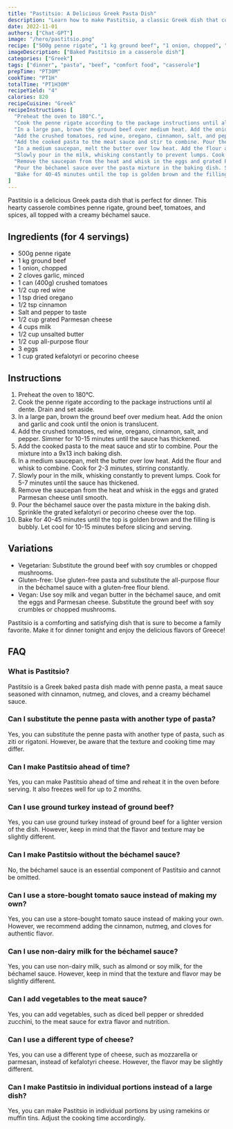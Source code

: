 ```yaml
---
title: "Pastitsio: A Delicious Greek Pasta Dish"
description: "Learn how to make Pastitsio, a classic Greek dish that combines pasta, ground beef, and a creamy béchamel sauce."
date: 2022-11-01
authors: ["Chat-GPT"]
image: "/hero/pastitsio.png"
recipe: ["500g penne rigate", "1 kg ground beef", "1 onion, chopped", "2 cloves garlic, minced", "1 can (400g) crushed tomatoes", "1/2 cup red wine", "1 tsp dried oregano", "1/2 tsp cinnamon", "Salt and pepper to taste", "1/2 cup grated Parmesan cheese", "4 cups milk", "1/2 cup unsalted butter", "1/2 cup all-purpose flour", "3 eggs", "1 cup grated kefalotyri or pecorino cheese"]
imageDescription: ["Baked Pastitsio in a casserole dish"]
categories: ["Greek"]
tags: ["dinner", "pasta", "beef", "comfort food", "casserole"]
prepTime: "PT30M"
cookTime: "PT1H"
totalTime: "PT1H30M"
recipeYield: "4"
calories: 820
recipeCuisine: "Greek"
recipeInstructions: [
  "Preheat the oven to 180°C.",
  "Cook the penne rigate according to the package instructions until al dente. Drain and set aside.",
  "In a large pan, brown the ground beef over medium heat. Add the onion and garlic and cook until the onion is translucent.",
  "Add the crushed tomatoes, red wine, oregano, cinnamon, salt, and pepper. Simmer for 10-15 minutes until the sauce has thickened.",
  "Add the cooked pasta to the meat sauce and stir to combine. Pour the mixture into a 9x13 inch baking dish.",
  "In a medium saucepan, melt the butter over low heat. Add the flour and whisk to combine. Cook for 2-3 minutes, stirring constantly.",
  "Slowly pour in the milk, whisking constantly to prevent lumps. Cook for 5-7 minutes until the sauce has thickened.",
  "Remove the saucepan from the heat and whisk in the eggs and grated Parmesan cheese until smooth.",
  "Pour the béchamel sauce over the pasta mixture in the baking dish. Sprinkle the grated kefalotyri or pecorino cheese over the top.",
  "Bake for 40-45 minutes until the top is golden brown and the filling is bubbly. Let cool for 10-15 minutes before slicing and serving."
]
---
```


Pastitsio is a delicious Greek pasta dish that is perfect for dinner. This hearty casserole combines penne rigate, ground beef, tomatoes, and spices, all topped with a creamy béchamel sauce.

## Ingredients (for 4 servings)
- 500g penne rigate
- 1 kg ground beef
- 1 onion, chopped
- 2 cloves garlic, minced
- 1 can (400g) crushed tomatoes
- 1/2 cup red wine
- 1 tsp dried oregano
- 1/2 tsp cinnamon
- Salt and pepper to taste
- 1/2 cup grated Parmesan cheese
- 4 cups milk
- 1/2 cup unsalted butter
- 1/2 cup all-purpose flour
- 3 eggs
- 1 cup grated kefalotyri or pecorino cheese

## Instructions
1. Preheat the oven to 180°C.
2. Cook the penne rigate according to the package instructions until al dente. Drain and set aside.
3. In a large pan, brown the ground beef over medium heat. Add the onion and garlic and cook until the onion is translucent.
4. Add the crushed tomatoes, red wine, oregano, cinnamon, salt, and pepper. Simmer for 10-15 minutes until the sauce has thickened.
5. Add the cooked pasta to the meat sauce and stir to combine. Pour the mixture into a 9x13 inch baking dish.
6. In a medium saucepan, melt the butter over low heat. Add the flour and whisk to combine. Cook for 2-3 minutes, stirring constantly.
7. Slowly pour in the milk, whisking constantly to prevent lumps. Cook for 5-7 minutes until the sauce has thickened.
8. Remove the saucepan from the heat and whisk in the eggs and grated Parmesan cheese until smooth.
9. Pour the béchamel sauce over the pasta mixture in the baking dish. Sprinkle the grated kefalotyri or pecorino cheese over the top.
10. Bake for 40-45 minutes until the top is golden brown and the filling is bubbly. Let cool for 10-15 minutes before slicing and serving.

## Variations
- Vegetarian: Substitute the ground beef with soy crumbles or chopped mushrooms.
- Gluten-free: Use gluten-free pasta and substitute the all-purpose flour in the béchamel sauce with a gluten-free flour blend.
- Vegan: Use soy milk and vegan butter in the béchamel sauce, and omit the eggs and Parmesan cheese. Substitute the ground beef with soy crumbles or chopped mushrooms.

Pastitsio is a comforting and satisfying dish that is sure to become a family favorite. Make it for dinner tonight and enjoy the delicious flavors of Greece!

## FAQ

### What is Pastitsio?
Pastitsio is a Greek baked pasta dish made with penne pasta, a meat sauce seasoned with cinnamon, nutmeg, and cloves, and a creamy béchamel sauce.

### Can I substitute the penne pasta with another type of pasta?
Yes, you can substitute the penne pasta with another type of pasta, such as ziti or rigatoni. However, be aware that the texture and cooking time may differ.

### Can I make Pastitsio ahead of time?
Yes, you can make Pastitsio ahead of time and reheat it in the oven before serving. It also freezes well for up to 2 months.

### Can I use ground turkey instead of ground beef?
Yes, you can use ground turkey instead of ground beef for a lighter version of the dish. However, keep in mind that the flavor and texture may be slightly different.

### Can I make Pastitsio without the béchamel sauce?
No, the béchamel sauce is an essential component of Pastitsio and cannot be omitted.

### Can I use a store-bought tomato sauce instead of making my own?
Yes, you can use a store-bought tomato sauce instead of making your own. However, we recommend adding the cinnamon, nutmeg, and cloves for authentic flavor.

### Can I use non-dairy milk for the béchamel sauce?
Yes, you can use non-dairy milk, such as almond or soy milk, for the béchamel sauce. However, keep in mind that the texture and flavor may be slightly different.

### Can I add vegetables to the meat sauce?
Yes, you can add vegetables, such as diced bell pepper or shredded zucchini, to the meat sauce for extra flavor and nutrition.

### Can I use a different type of cheese?
Yes, you can use a different type of cheese, such as mozzarella or parmesan, instead of kefalotyri cheese. However, the flavor may be slightly different.

### Can I make Pastitsio in individual portions instead of a large dish?
Yes, you can make Pastitsio in individual portions by using ramekins or muffin tins. Adjust the cooking time accordingly.